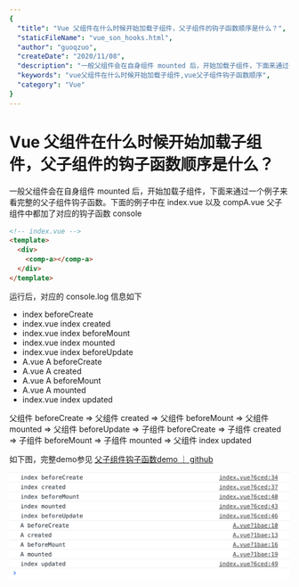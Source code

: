 ```yaml
---
{
  "title": "Vue 父组件在什么时候开始加载子组件，父子组件的钩子函数顺序是什么？",
  "staticFileName": "vue_son_hooks.html",
  "author": "guoqzuo",
  "createDate": "2020/11/08",
  "description": "一般父组件会在自身组件 mounted 后，开始加载子组件，下面来通过一个例子来看完整的父子组件钩子函数。下面的例子中在 index.vue 以及 compA.vue 父子组件中都加了对应的钩子函数 console。父组件 beforeCreate => 父组件 created => 父组件 beforeMount => 父组件 mounted => 父组件 beforeUpdate => 子组件 beforeCreate => 子组件 created => 子组件 beforeMount => 子组件 mounted => 父组件 index updated",
  "keywords": "vue父组件在什么时候开始加载子组件,vue父子组件钩子函数顺序",
  "category": "Vue"
}
---
```


# Vue 父组件在什么时候开始加载子组件，父子组件的钩子函数顺序是什么？
一般父组件会在自身组件 mounted 后，开始加载子组件，下面来通过一个例子来看完整的父子组件钩子函数。下面的例子中在 index.vue 以及 compA.vue 父子组件中都加了对应的钩子函数 console
```html
<!-- index.vue -->
<template>
  <div>
    <comp-a></comp-a>
  </div>
</template>
```
运行后，对应的 console.log 信息如下

- index beforeCreate
- index.vue index created
- index.vue index beforeMount
- index.vue index mounted
- index.vue index beforeUpdate
- A.vue A beforeCreate
- A.vue A created
- A.vue A beforeMount
- A.vue A mounted
- index.vue index updated


父组件 beforeCreate => 父组件 created => 父组件 beforeMount => 父组件 mounted => 父组件 beforeUpdate => 子组件 beforeCreate => 子组件 created => 子组件 beforeMount => 子组件 mounted => 父组件 index updated

如下图，完整demo参见 [父子组件钩子函数demo ｜ github](https://github.com/dev-zuo/fedemo/tree/master/src/vuecli-demo/src/views/vuehooks)

![sub_comp_hooks.png](../../../images/blog/vue/sub_comp_hooks.png)
